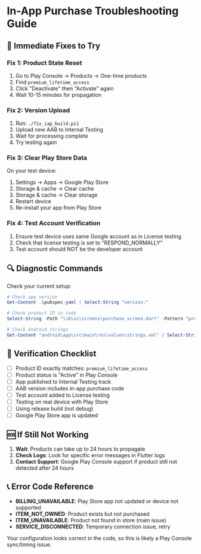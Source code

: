 # In-App Purchase Troubleshooting Guide

## 🚨 Immediate Fixes to Try

### Fix 1: Product State Reset
1. Go to Play Console → Products → One-time products
2. Find `premium_lifetime_access`
3. Click "Deactivate" then "Activate" again
4. Wait 10-15 minutes for propagation

### Fix 2: Version Upload
1. Run: `./fix_iap_build.ps1`
2. Upload new AAB to Internal Testing
3. Wait for processing complete
4. Try testing again

### Fix 3: Clear Play Store Data
On your test device:
1. Settings → Apps → Google Play Store
2. Storage & cache → Clear cache
3. Storage & cache → Clear storage
4. Restart device
5. Re-install your app from Play Store

### Fix 4: Test Account Verification
1. Ensure test device uses same Google account as in License testing
2. Check that license testing is set to "RESPOND_NORMALLY"
3. Test account should NOT be the developer account

## 🔍 Diagnostic Commands

Check your current setup:
```powershell
# Check app version
Get-Content .\pubspec.yaml | Select-String "version:"

# Check product ID in code
Select-String -Path "lib\ui\screens\purchase_screen.dart" -Pattern "premium_lifetime_access"

# Check Android strings
Get-Content "android\app\src\main\res\values\strings.xml" | Select-String "premium_lifetime_access"
```

## 📝 Verification Checklist

- [ ] Product ID exactly matches: `premium_lifetime_access`
- [ ] Product status is "Active" in Play Console
- [ ] App published to Internal Testing track
- [ ] AAB version includes in-app purchase code
- [ ] Test account added to License testing
- [ ] Testing on real device with Play Store
- [ ] Using release build (not debug)
- [ ] Google Play Store app is updated

## 🆘 If Still Not Working

1. **Wait**: Products can take up to 24 hours to propagate
2. **Check Logs**: Look for specific error messages in Flutter logs
3. **Contact Support**: Google Play Console support if product still not detected after 24 hours

## 📞 Error Code Reference

- **BILLING_UNAVAILABLE**: Play Store app not updated or device not supported
- **ITEM_NOT_OWNED**: Product exists but not purchased
- **ITEM_UNAVAILABLE**: Product not found in store (main issue)
- **SERVICE_DISCONNECTED**: Temporary connection issue, retry

Your configuration looks correct in the code, so this is likely a Play Console sync/timing issue.